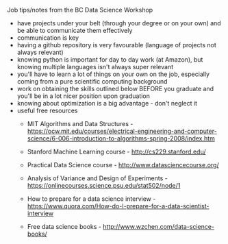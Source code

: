 Job tips/notes from the BC Data Science Workshop

- have projects under your belt (through your degree or on your own) and be able to communicate them effectively
- communication is key
- having a github repository is very favourable (language of projects not always relevant)
- knowing python is important for day to day work (at Amazon), but knowing multiple languages isn't always super relevant
- you'll have to learn a lot of things on your own on the job, especially coming from a pure scientific computing background
- work on obtaining the skills outlined below BEFORE you graduate and you'll be in a lot nicer position upon graduation
- knowing about optimization is a big advantage - don't neglect it
- useful free resources
   - MIT Algorithms and Data Structures - https://ocw.mit.edu/courses/electrical-engineering-and-computer-science/6-006-introduction-to-algorithms-spring-2008/index.htm

   - Stanford Machine Learning course - http://cs229.stanford.edu/

   - Practical Data Science course - http://www.datasciencecourse.org/

   - Analysis of Variance and Design of Experiments - https://onlinecourses.science.psu.edu/stat502/node/1

   - How to prepare for a data science interview - https://www.quora.com/How-do-I-prepare-for-a-data-scientist-interview
   
   - Free data science books - http://www.wzchen.com/data-science-books/
